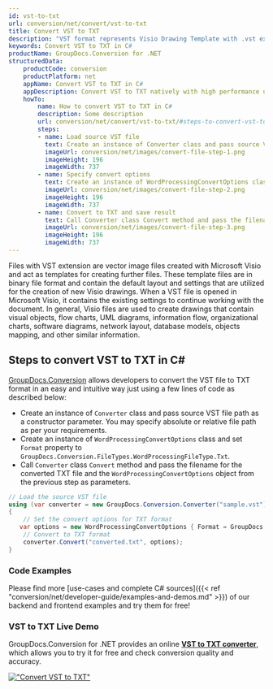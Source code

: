 ```yaml
---
id: vst-to-txt
url: conversion/net/convert/vst-to-txt
title: Convert VST to TXT
description: "VST format represents Visio Drawing Template with .vst extension. Learn how to convert VST to TXT file programmatically in C# language using GroupDocs.Conversion for .NET library."
keywords: Convert VST to TXT in C#
productName: GroupDocs.Conversion for .NET
structuredData:
    productCode: conversion
    productPlatform: net
    appName: Convert VST to TXT in C#
    appDescription: Convert VST to TXT natively with high performance using C# language and server side GroupDocs.Conversion for .NET APIs, without the use of any software like Microsoft or Open Office.
    howTo:
        name: How to convert VST to TXT in C# 
        description: Some description
        url: conversion/net/convert/vst-to-txt/#steps-to-convert-vst-to-txt-in-c
        steps:
        - name: Load source VST file 
          text: Create an instance of Converter class and pass source VST file path as a constructor parameter. You may specify absolute or relative file path as per your requirements. 
          imageUrl: conversion/net/images/convert-file-step-1.png
          imageHeight: 196
          imageWidth: 737
        - name: Specify convert options 
          text: Create an instance of WordProcessingConvertOptions class.
          imageUrl: conversion/net/images/convert-file-step-2.png
          imageHeight: 196
          imageWidth: 737
        - name: Convert to TXT and save result 
          text: Call Converter class Convert method and pass the filename for the converted HTML file and the WordProcessingConvertOptions object from the previous step as parameters.
          imageUrl: conversion/net/images/convert-file-step-3.png
          imageHeight: 196
          imageWidth: 737
---
```


Files with VST extension are vector image files created with Microsoft Visio and act as templates for creating further files. These template files are in binary file format and contain the default layout and settings that are utilized for the creation of new Visio drawings. When a VST file is opened in Microsoft Visio, it contains the existing settings to continue working with the document. In general, Visio files are used to create drawings that contain visual objects, flow charts, UML diagrams, information flow, organizational charts, software diagrams, network layout, database models, objects mapping, and other similar information.

## Steps to convert VST to TXT in C#

[GroupDocs.Conversion](https://products.groupdocs.com/conversion/net) allows developers to convert the VST file to TXT format in an easy and intuitive way just using a few lines of code as described below:

* Create an instance of `Converter` class and pass source VST file path as a constructor parameter. You may specify absolute or relative file path as per your requirements. 
* Create an instance of `WordProcessingConvertOptions` class and set `Format` property to `GroupDocs.Conversion.FileTypes.WordProcessingFileType.Txt`.
* Call `Converter` class `Convert` method and pass the filename for the converted TXT file and the `WordProcessingConvertOptions` object from the previous step as parameters.

```csharp
// Load the source VST file
using (var converter = new GroupDocs.Conversion.Converter("sample.vst"))
{
    // Set the convert options for TXT format
   var options = new WordProcessingConvertOptions { Format = GroupDocs.Conversion.FileTypes.WordProcessingFileType.Txt };
    // Convert to TXT format
    converter.Convert("converted.txt", options);
}
```

### Code Examples

Please find more [use-cases and complete C# sources]({{< ref "conversion/net/developer-guide/examples-and-demos.md" >}}) of our backend and frontend examples and try them for free!

### VST to TXT Live Demo

GroupDocs.Conversion for .NET provides an online [**VST to TXT converter**](https://products.groupdocs.app/conversion/vst-to-txt), which allows you to try it for free and check conversion quality and accuracy.

[!["Convert VST to TXT"](conversion/net/images/convert-to-txt/convert-vst-to-txt.png)](https://products.groupdocs.app/conversion/vst-to-txt)